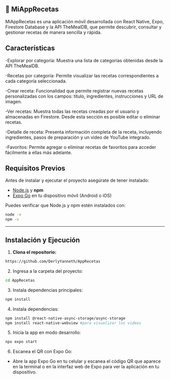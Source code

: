 ## 🍴 MiAppRecetas

MiAppRecetas es una aplicación móvil desarrollada con React Native, Expo, Firestore Database y la API TheMealDB, que permite descubrir, consultar y gestionar recetas de manera sencilla y rápida.

## Características

-Explorar por categoría: Muestra una lista de categorías obtenidas desde la API TheMealDB.

-Recetas por categoría: Permite visualizar las recetas correspondientes a cada categoría seleccionada.

-Crear receta: Funcionalidad que permite registrar nuevas recetas personalizadas con los campos: título, ingredientes, instrucciones y URL de imagen.

-Ver recetas: Muestra todas las recetas creadas por el usuario y almacenadas en Firestore. Desde esta sección es posible editar o eliminar recetas.

-Detalle de receta: Presenta información completa de la receta, incluyendo ingredientes, pasos de preparación y un video de YouTube integrado.

-Favoritos: Permite agregar o eliminar recetas de favoritos para acceder fácilmente a ellas más adelante.

## Requisitos Previos

Antes de instalar y ejecutar el proyecto asegúrate de tener instalado:

- [Node.js](https://nodejs.org/) y **npm**
- [Expo Go](https://expo.dev/client) en tu dispositivo móvil (Android o iOS)

Puedes verificar que Node.js y npm estén instalados con:

```bash
node -v
npm -v

```
----------------------------------------------
## Instalación y Ejecución

1. **Clona el repositorio:**

```bash
https://github.com/DerlyYanneth/AppRecetas

```
2. Ingresa a la carpeta del proyecto:

```bash
cd AppRecetas

```
3. Instala dependencias principales:

```bash
npm install
```

4. Instala dependencias:

```bash
npm install @react-native-async-storage/async-storage
npm install react-native-webview #para visualizar los videos
```

5. Inicia la app en modo desarrollo:

```bash
npx expo start
```

6. Escanea el QR con Expo Go:
 - Abre la app Expo Go en tu celular y escanea el código QR que aparece en la terminal o en la interfaz web de Expo para ver la aplicación en tu dispositivo.
